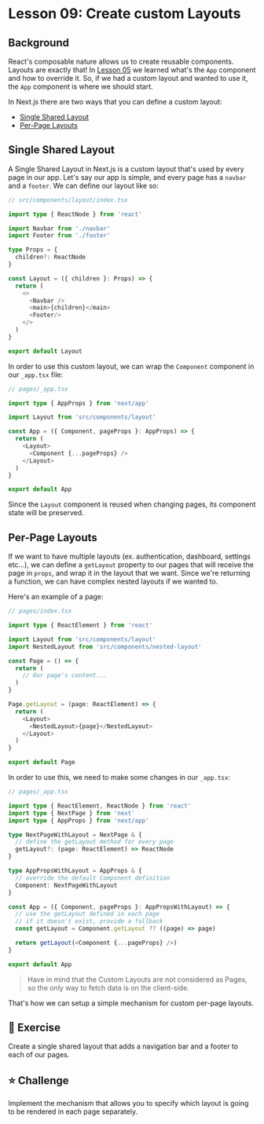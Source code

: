 # Lesson 09: Create custom Layouts

## Background

React's composable nature allows us to create reusable components. Layouts are exactly that! In [Lesson 05](../lesson-05) we learned what's the `App` component and how to override it. So, if we had a custom layout and wanted to use it, the `App` component is where we should start.

In Next.js there are two ways that you can define a custom layout:
- [Single Shared Layout](#single-shared-layout)
- [Per-Page Layouts](#per-page-layouts)

## Single Shared Layout

A Single Shared Layout in Next.js is a custom layout that's used by every page in our app. Let's say our app is simple, and every page has a `navbar` and a `footer`. We can define our layout like so:

```typescript
// src/components/layout/index.tsx

import type { ReactNode } from 'react'

import Navbar from './navbar'
import Footer from './footer'

type Props = {
  children?: ReactNode
}

const Layout = ({ children }: Props) => {
  return (
    <>
      <Navbar />
      <main>{children}</main>
      <Footer/>
    </>
  )
}

export default Layout
```

In order to use this custom layout, we can wrap the `Component` component in our `_app.tsx` file:

```typescript
// pages/_app.tsx

import type { AppProps } from 'next/app'

import Layout from 'src/components/layout'

const App = ({ Component, pageProps }: AppProps) => {
  return (
    <Layout>
      <Component {...pageProps} />
    </Layout>
  )
}

export default App
```

Since the `Layout` component is reused when changing pages, its component state will be preserved.

## Per-Page Layouts

If we want to have multiple layouts (ex. authentication, dashboard, settings etc...), we can define a `getLayout` property to our pages that will receive the page in `props`, and wrap it in the layout that we want. Since we're returning a function, we can have complex nested layouts if we wanted to.

Here's an example of a page:

```typescript
// pages/index.tsx

import type { ReactElement } from 'react'

import Layout from 'src/components/layout'
import NestedLayout from 'src/components/nested-layout'

const Page = () => {
  return (
    // Our page's content...
  )
}

Page.getLayout = (page: ReactElement) => {
  return (
    <Layout>
      <NestedLayout>{page}</NestedLayout>
    </Layout>
  )
}

export default Page
```

In order to use this, we need to make some changes in our `_app.tsx`:

```typescript
// pages/_app.tsx

import type { ReactElement, ReactNode } from 'react'
import type { NextPage } from 'next'
import type { AppProps } from 'next/app'

type NextPageWithLayout = NextPage & {
  // define the getLayout method for every page
  getLayout?: (page: ReactElement) => ReactNode
}

type AppPropsWithLayout = AppProps & {
  // override the default Component definition
  Component: NextPageWithLayout
}

const App = ({ Component, pageProps }: AppPropsWithLayout) => {
  // use the getLayout defined in each page
  // if it doesn't exist, provide a fallback
  const getLayout = Component.getLayout ?? ((page) => page)

  return getLayout(<Component {...pageProps} />)
}

export default App
```

> Have in mind that the Custom Layouts are not considered as Pages, so the only way to fetch data is on the client-side.

That's how we can setup a simple mechanism for custom per-page layouts.

## 🚀 Exercise

Create a single shared layout that adds a navigation bar and a footer to each of our pages.

## ⭐️ Challenge

Implement the mechanism that allows you to specify which layout is going to be rendered in each page separately.